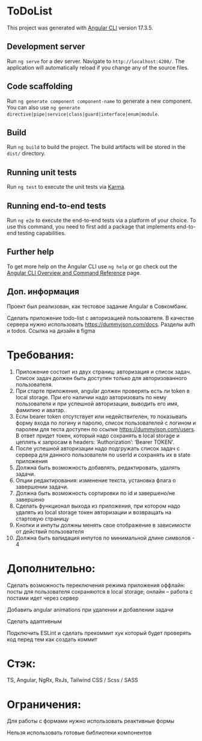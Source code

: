 # ToDoList

This project was generated with [Angular CLI](https://github.com/angular/angular-cli) version 17.3.5.

## Development server

Run `ng serve` for a dev server. Navigate to `http://localhost:4200/`. The application will automatically reload if you change any of the source files.

## Code scaffolding

Run `ng generate component component-name` to generate a new component. You can also use `ng generate directive|pipe|service|class|guard|interface|enum|module`.

## Build

Run `ng build` to build the project. The build artifacts will be stored in the `dist/` directory.

## Running unit tests

Run `ng test` to execute the unit tests via [Karma](https://karma-runner.github.io).

## Running end-to-end tests

Run `ng e2e` to execute the end-to-end tests via a platform of your choice. To use this command, you need to first add a package that implements end-to-end testing capabilities.

## Further help

To get more help on the Angular CLI use `ng help` or go check out the [Angular CLI Overview and Command Reference](https://angular.io/cli) page.

## Доп. информация
Проект был реализован, как тестовое задание Angular в Совкомбанк.

Сделать приложение todo-list с авторизацией пользователя. В качестве сервера нужно использовать https://dummyjson.com/docs. Разделы auth и todos. Ссылка на дизайн в figma
# Требования:
1. Приложение состоит из двух страниц: авторизация и список задач. Список задач должен быть доступен только для авторизованного пользователя.
2. При старте приложения, angular должен проверять есть ли token в local storage. При его наличии надо авторизовать по нему пользователя и при успешной авторизации, выводить его имя, фамилию и аватар.
3. Если bearer token отсутствует или недействителен, то показывать форму входа по логину и паролю, список пользователей с логином и паролем для теста доступен по ссылке https://dummyjson.com/users. В ответ придет токен, который надо сохранять в local storage и цеплять к запросам в headers: ‘Authorization’: ‘Bearer TOKEN’.
4. После успешной авторизации надо подгружать список задач с сервера для данного пользователя по userId и сохранять их в state приложения
5. Должна быть возможность добавлять, редактировать, удалять задачи.
6. Опции редактирования: изменение текста, установка флага о завершении задачи.
7. Должна быть возможность сортировки по id и завершено/не завершено
8. Сделать функционал выхода из приложения, при котором надо удалять из local storage
токен авторизации и возвращать на стартовую страницу
9. Кнопки и инпуты должны менять свое отображение в зависимости от действий
пользователя
10. Должна быть валидация инпутов по минимальной длине символов - 4

# Дополнительно:
Сделать возможность переключения режима приложения оффлайн: посты для пользователя сохраняются в local storage; онлайн – работа с постами идет через сервер

Добавить angular animations при удалении и добавлении задачи

Сделать адаптивным

Подключить ESLint и сделать прекоммит хук который будет проверять код перед тем как создать коммит

# Стэк:
TS, Angular, NgRx, RxJs, Tailwind CSS / Scss / SASS

# Ограничения:
Для работы с формами нужно использовать реактивные формы

Нельзя использовать готовые библиотеки компонентов
